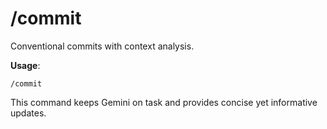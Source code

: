 
# /commit

Conventional commits with context analysis.

**Usage**:
```
/commit
```

This command keeps Gemini on task and provides concise yet informative updates.
